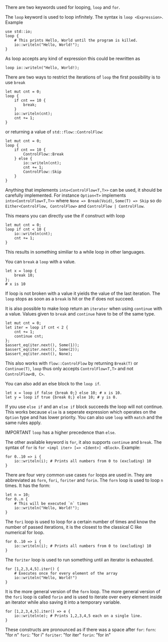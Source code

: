 There are two keywords used for looping, `loop` and `for`.

The `loop` keyword is used to loop infinitely. The syntax is `loop <Expression>`.
Example
```
use std::io;
loop {
    # This prints Hello, World until the program is killed.
    io::writeln("Hello, World!");
}
```
As loop accepts any kind of expression this could be rewritten as
```
loop io::writeln("Hello, World!);
```

There are two ways to restrict the iterations of `loop` the first possibility is to use `break`
```
let mut cnt = 0;
loop {
    if cnt == 10 {
        break;
    }
    io::writeln(cnt);
    cnt += 1;
}
```
or returning a value of `std::flow::ControlFlow`:
```
let mut cnt = 0;
loop {
    if cnt == 10 {
        ControlFlow::Break
    } else {
        io::writeln(cnt);
        cnt += 1;
        ControlFlow::Skip
    }
}
```
Anything that implements `into<ControlFlow<T,T>>` can be used, it should be carefully implemented.
For instance `Option<T>` implements `into<ControlFlow<T,T>>` where `None => Break(Void)`,
`Some(T) => Skip` so do `Either<ControlFlow, ControlFlow>` and `ControlFlow | ControlFlow`.

This means you can directly use the if construct with loop
```
let mut cnt = 0;
loop if cnt < 10 {
    io::writeln(cnt);
    cnt += 1;
}
```
This results in something similiar to a while loop in other languages.

You can `break` a `loop` with a value.
```
let x = loop {
    break 10;
};
# x is 10
```
If loop is not broken with a value it yields the value of the last iteration.
The `loop` stops as soon as a `break` is hit or the if does not succeed.

It is also possible to make loop return an `iterator` when using `continue` with a value.
Values given to `break` and `continue` have to be of the same type.

```
let mut cnt = 0;
let iter = loop if cnt < 2 {
    cnt += 1;
    continue cnt;
};
$assert_eq(iter.next(), Some(1));
$assert_eq(iter.next(), Some(2));
$assert_eq(iter.next(), None);
```

This also works with `flow::ControlFlow` by returning `Break(T)` or `Continue(T)`,
`loop` thus only accepts `ControlFlow<T,T>` and not `ControlFlow<B, C>`.

You can also add an else block to the `loop if`.
```
let x = loop if false {break 0;} else 10; # x is 10.
let y = loop if true {break 0;} else 10; # y is 0.
```
If you use `else if` and an `else if` block succeeds the loop will not continue. This works because
`else` is a seperate expression which operates on the `Option` type and has lower priority.
You can also use `loop` with `match` and the same rules apply.

IMPORTANT `loop` has a higher precedence than `else`.

The other available keyword is `for`, it also supports `continue` and `break`.
The syntax of `for` is `for <impl iter> [=> <Ident>] <Block>`.
Example:
```
for 0..10 => i {
    io::writeln(i); # Prints all numbers from 0 to (excluding) 10
}
```

There are four very common use cases `for` loops are used in.
They are abbreviated as `forn`, `fori`, `foriter` and `forin`.
The `forn` loop is used to loop `n` times. It has the form:
```
let n = 10;
for 0..n {
    # This will be executed `n` times
    io::writeln("Hello, World!");
}
```
The `fori` loop is used to loop for a certain number of times and know the number of passed
iterations, it is the closest to the classical C like numerical for loop.
```
for 0..10 => i {
    io::writeln(i); # Prints all numbers from 0 to (excluding) 10
}
```
The `foriter` loop is used to run something until an iterator is exhausted.
```
for [1,2,3,4,5].iter() {
    # Executes once for every element of the array
    io::writeln("Hello, World!")
}
```
It is the more general version of the `forn` loop.
The more general version of the `fori` loop is called `forin` and is used to iterate over every 
element inside an iterator while also saving it into a temporary variable.
```
for [1,2,3,4,5].iter() => e {
    io::writeln(e); # Prints 1,2,3,4,5 each on a single line.
}
```
These constructs are pronounced as if there was a space after `for`:
`forn`: "for n"
`fori`: "for i"
`foriter`: "for iter"
`forin`: "for in"